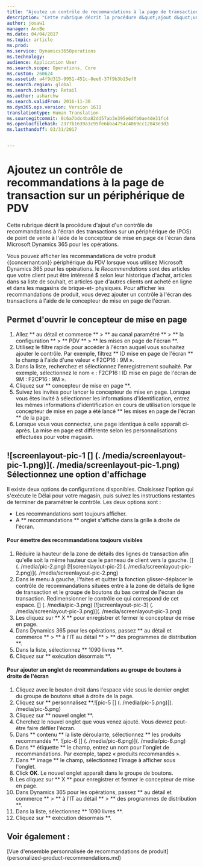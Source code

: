 ```yaml
---
title: "Ajoutez un contrôle de recommandations à la page de transaction sur un périphérique de PDV"
description: "Cette rubrique décrit la procédure d&quot;ajout d&quot;un contrôle de recommandations à l&quot;écran des transactions sur un périphérique de (POS) de point de vente à l&quot;aide de le concepteur de mise en page de l&quot;écran dans Microsoft Dynamics 365 pour les opérations."
author: josaw1
manager: AnnBe
ms.date: 04/04/2017
ms.topic: article
ms.prod: 
ms.service: Dynamics365Operations
ms.technology: 
audience: Application User
ms.search.scope: Operations, Core
ms.custom: 260624
ms.assetid: a4f9d315-9951-451c-8ee6-37f9b3b15ef0
ms.search.region: global
ms.search.industry: Retail
ms.author: asharchw
ms.search.validFrom: 2016-11-30
ms.dyn365.ops.version: Version 1611
translationtype: Human Translation
ms.sourcegitcommit: 0c6a7bdc4ba82dd57ab3e395e6dfb0ae4de31fc4
ms.openlocfilehash: 2377b1639a3c95fe6bba4754c4069cc12043e3d3
ms.lasthandoff: 03/31/2017


---
```


# <a name="add-a-recommendations-control-to-the-transaction-page-on-a-pos-device"></a>Ajoutez un contrôle de recommandations à la page de transaction sur un périphérique de PDV

Cette rubrique décrit la procédure d'ajout d'un contrôle de recommandations à l'écran des transactions sur un périphérique de (POS) de point de vente à l'aide de le concepteur de mise en page de l'écran dans Microsoft Dynamics 365 pour les opérations.

Vous pouvez afficher les recommandations de votre produit {{concernant:on}} périphérique du PDV lorsque vous utilisez Microsoft Dynamics 365 pour les opérations. le *Recommendations* sont des articles que votre client peut être intéressé $ selon leur historique d'achat, articles dans sa liste de souhait, et articles que d'autres clients ont acheté en ligne et dans les magasins de brique-et- physiques. Pour afficher les recommandations de produit, vous devez ajouter un contrôle à l'écran des transactions à l'aide de le concepteur de mise en page de l'écran.

## <a name="open-layout-designer"></a>Permet d'ouvrir le concepteur de mise en page
1.  Allez ** au détail et commerce ** &gt; ** au canal paramétré ** &gt; ** la configuration ** &gt; ** PDV ** &gt; ** les mises en page de l'écran **.
2.  Utilisez le filtre rapide pour accéder à l'écran auquel vous souhaitez ajouter le contrôle. Par exemple, filtrez ** ID mise en page de l'écran ** le champ à l'aide d'une valeur « F2CP16 : 9M ».
3.  Dans la liste, recherchez et sélectionnez l'enregistrement souhaité. Par exemple, sélectionnez le nom « : F2CP16 : ID mise en page de l'écran de 9M : F2CP16 : 9M ».
4.  Cliquez sur ** concepteur de mise en page **.
5.  Suivez les invites pour lancer le concepteur de mise en page. Lorsque vous êtes invité à sélectionner les informations d'identification, entrez les mêmes informations d'identification en cours de utilisation lorsque le concepteur de mise en page a été lancé ** les mises en page de l'écran ** de la page.
6.  Lorsque vous vous connectez, une page identique à celle apparaît ci-après. La mise en page est différente selon les personnalisations effectuées pour votre magasin.

![screenlayout-pic-1 [] (. /media/screenlayout-pic-1.png)](. /media/screenlayout-pic-1.png) Sélectionnez une option d'affichage
-----------------------

Il existe deux options de configurations disponibles. Choisissez l'option qui s'exécute le Délai pour votre magasin, puis suivez les instructions restantes de terminer de paramétrer le contrôle. Les deux options sont :
-   Les recommandations sont toujours afficher.
-   A ** recommandations ** onglet s'affiche dans la grille à droite de l'écran.

#### <a name="to-make-recommendations-always-visible"></a>Pour émettre des recommandations toujours visibles

1.  Réduire la hauteur de la zone de détails des lignes de transaction afin qu'elle soit la même hauteur que le panneau de client vers la gauche. [] (. /media/pic-2.png) [![screenlayout-pic-2] (. /media/screenlayout-pic-2.png)](. /media/screenlayout-pic-2.png)
2.  Dans le menu à gauche, l'faites et quitter la fonction glisser-déplacer le contrôle de recommandations situées entre à la zone de détails de ligne de transaction et le groupe de boutons du bas central de l'écran de transaction. Redimensionner le contrôle ce qui correspond de cet espace. [] (. /media/pic-3.png) [![screenlayout-pic-3] (. /media/screenlayout-pic-3.png)](. /media/screenlayout-pic-3.png)
3.  Les cliquez sur ** X ** pour enregistrer et fermer le concepteur de mise en page.
4.  Dans Dynamics 365 pour les opérations, passez ** au détail et commerce ** &gt; ** à l'IT au détail ** &gt; ** des programmes de distribution **.
5.  Dans la liste, sélectionnez ** 1090 livres **.
6.  Cliquez sur ** exécution désormais **.

#### <a name="to-add-a-recommendations-tab-to-the-button-grid-on-the-right-side-of-the-screen"></a>Pour ajouter un onglet de recommandations au groupe de boutons à droite de l'écran

1.  Cliquez avec le bouton droit dans l'espace vide sous le dernier onglet du groupe de boutons situé à droite de la page.
2.  Cliquez sur ** personnalisez **.![pic-5 [] (. /media/pic-5.png)](. /media/pic-5.png)
3.  Cliquez sur ** nouvel onglet **.
4.  Cherchez le nouvel onglet que vous venez ajouté. Vous devrez peut-être faire défiler l'écran.
5.  Dans ** contenu ** la liste déroulante, sélectionnez ** les produits recommandés **. ![pic-6 [] (. /media/pic-6.png)](. /media/pic-6.png)
6.  Dans ** étiquette ** le champ, entrez un nom pour l'onglet de recommandations. Par exemple, tapez « produits recommandés ».
7.  Dans ** image ** le champ, sélectionnez l'image à afficher sous l'onglet.
8.  Click **OK**. Le nouvel onglet apparaît dans le groupe de boutons.
9.  Les cliquez sur ** X ** pour enregistrer et fermer le concepteur de mise en page.
10. Dans Dynamics 365 pour les opérations, passez ** au détail et commerce ** &gt; ** à l'IT au détail ** &gt; ** des programmes de distribution **.
11. Dans la liste, sélectionnez ** 1090 livres **.
12. Cliquez sur ** exécution désormais **.


<a name="see-also"></a>Voir également :
--------

[Vue d'ensemble personnalisée de recommandations de produit] (personalized-product-recommendations.md)


